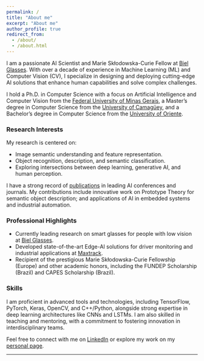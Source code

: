 ```yaml
---
permalink: /
title: "About me"
excerpt: "About me"
author_profile: true
redirect_from: 
  - /about/
  - /about.html
---
```


<!-- I specialize in Computer Vision and Machine Learning. I earned my Ph.D in Computer Science from 
 the [Federal University *of* Minas Gerais](https://ufmg.br/), a master’s degree in Applied Computing 
 from [University of Camaguey](https://www.reduc.edu.cu/), and my B.A. in Computer Science from [University of Oriente](https://www.uo.edu.cu/).



My [research](research) focuses on the areas of computer vision, machine learning, and human visual perception. 
I am interested in learning and building systems that can perceive the world like humans do. Other interests 
include the image semantic understanding, the understanding of neural networks, the representation of image features, 
 and the intersections between psychology and the image's semantic representation.  I have [teaching](teaching) experience in Computer Science and Mathematics, and I am a certified instructor 
from the [Universidad de Oriente](https://www.uo.edu.cu/), [University of Las Tunas](http://www.ult.edu.cu/) 
and [Federal University *of* Minas Gerais](https://ufmg.br/). -->


I am a passionate AI Scientist and Marie Skłodowska-Curie Fellow at [Biel Glasses](https://bielglasses.com/). With over a decade of experience in Machine Learning (ML) and Computer Vision (CV), I specialize in designing and deploying cutting-edge AI solutions that enhance human capabilities and solve complex challenges.

I hold a Ph.D. in Computer Science with a focus on Artificial Intelligence and Computer Vision from the [Federal University of Minas Gerais](https://ufmg.br/), a Master’s degree in Computer Science from the [University of Camagüey](https://www.reduc.edu.cu/), and a Bachelor’s degree in Computer Science from the [University of Oriente](https://www.uo.edu.cu/).

### Research Interests
My research is centered on:
- Image semantic understanding and feature representation.
- Object recognition, description, and semantic classification.
- Exploring intersections between deep learning, generative AI, and human perception.

I have a strong record of [publications](https://ovidalp.github.io/publications/) in leading AI conferences and journals. My contributions include innovative work on Prototype Theory for semantic object description;  and applications of AI in embedded systems and industrial automation.

### Professional Highlights
- Currently leading research on smart glasses for people with low vision at [Biel Glasses](https://bielglasses.com/).
- Developed state-of-the-art Edge-AI solutions for driver monitoring and industrial applications at [Maxtrack](https://www.maxtrack.com.br/).
- Recipient of the prestigious Marie Skłodowska-Curie Fellowship (Europe) and other academic honors, including the FUNDEP Scholarship (Brazil) and CAPES Scholarship (Brazil).

### Skills
I am proficient in advanced tools and technologies, including TensorFlow, PyTorch, Keras, OpenCV, and C++/Python, alongside strong expertise in deep learning architectures like CNNs and LSTMs. I am also skilled in teaching and mentoring, with a commitment to fostering innovation in interdisciplinary teams.

Feel free to connect with me on [LinkedIn](https://www.linkedin.com/in/omar-vidal-pino-50a6779a/) or explore my work on my [personal page](https://ovidalp.github.io/).

---